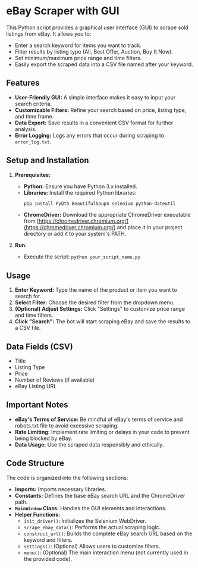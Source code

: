 # eBay Scraper with GUI

This Python script provides a graphical user interface (GUI) to scrape sold listings from eBay. It allows you to:

* Enter a search keyword for items you want to track.
* Filter results by listing type (All, Best Offer, Auction, Buy It Now).
* Set minimum/maximum price range and time filters.
* Easily export the scraped data into a CSV file named after your keyword.

## Features

* **User-Friendly GUI:** A simple interface makes it easy to input your search criteria.
* **Customizable Filters:**  Refine your search based on price, listing type, and time frame.
* **Data Export:**  Save results in a convenient CSV format for further analysis.
* **Error Logging:**  Logs any errors that occur during scraping to `error_log.txt`.

## Setup and Installation

1. **Prerequisites:**
   - **Python:** Ensure you have Python 3.x installed.
   - **Libraries:** Install the required Python libraries:
     ```bash
     pip install PyQt5 BeautifulSoup4 selenium python-dateutil
     ```
   - **ChromeDriver:** Download the appropriate ChromeDriver executable from [https://chromedriver.chromium.org/](https://chromedriver.chromium.org/) and place it in your project directory or add it to your system's PATH.

2. **Run:**
   - Execute the script: `python your_script_name.py`

## Usage

1. **Enter Keyword:** Type the name of the product or item you want to search for.
2. **Select Filter:** Choose the desired filter from the dropdown menu.
3. **(Optional) Adjust Settings:** Click "Settings" to customize price range and time filters.
4. **Click "Search":** The bot will start scraping eBay and save the results to a CSV file.

## Data Fields (CSV)

* Title
* Listing Type
* Price
* Number of Reviews (if available)
* eBay Listing URL

## Important Notes

* **eBay's Terms of Service:** Be mindful of eBay's terms of service and robots.txt file to avoid excessive scraping.
* **Rate Limiting:**  Implement rate limiting or delays in your code to prevent being blocked by eBay.
* **Data Usage:** Use the scraped data responsibly and ethically.

## Code Structure

The code is organized into the following sections:

- **Imports:** Imports necessary libraries.
- **Constants:** Defines the base eBay search URL and the ChromeDriver path.
- **`MainWindow` Class:** Handles the GUI elements and interactions.
- **Helper Functions:**
    - `init_driver()`: Initializes the Selenium WebDriver.
    - `scrape_ebay_data()`:  Performs the actual scraping logic.
    - `construct_url()`: Builds the complete eBay search URL based on the keyword and filters.
    - `settings()`: (Optional) Allows users to customize filters.
    - `menu()`: (Optional) The main interaction menu (not currently used in the provided code).
